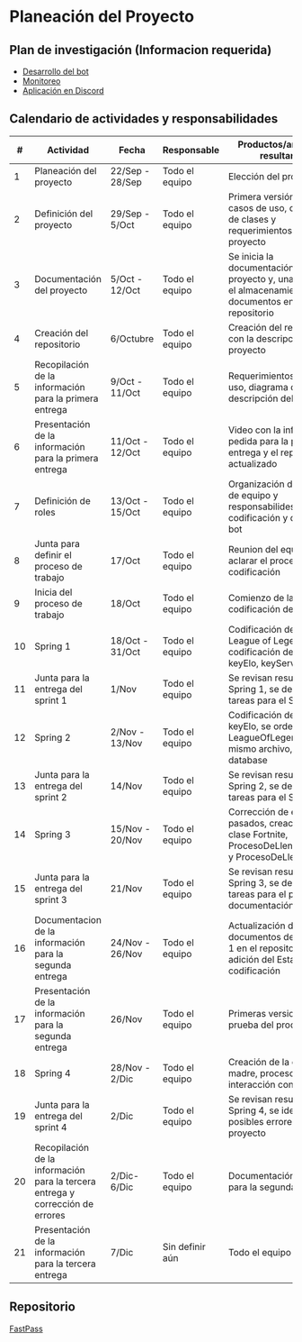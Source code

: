 # Planeación del Proyecto

## Plan de investigación (Informacion requerida)
- [Desarrollo del bot](https://www.python.org/about/)
- [Monitoreo](https://uptimerobot.com/)
- [Aplicación en Discord](https://discord.com/developers/docs/intro)
## Calendario de actividades y responsabilidades

| # | Actividad | Fecha | Responsable | Productos/artefactos resultantes |
| --- | ----------- | ----- | -------------- | ---------------------- |
| 1 | Planeación del proyecto | 22/Sep - 28/Sep | Todo el equipo | Elección del proyecto |
| 2 | Definición del proyecto | 29/Sep - 5/Oct | Todo el equipo | Primera versión de los casos de uso, diagrama de clases y requerimientos del proyecto |
| 3 | Documentación del proyecto | 5/Oct - 12/Oct | Todo el equipo | Se inicia la documentación del proyecto y, una vez exista, el almacenamiento de los documentos en el repositorio |
| 4 | Creación del repositorio | 6/Octubre | Todo el equipo | Creación del repositorio con la descripción del proyecto |
| 5 | Recopilación de la información para la primera entrega | 9/Oct - 11/Oct | Todo el equipo | Requerimientos, casos de uso, diagrama de clases, descripción del proyecto |
| 6 | Presentación de la información para la primera entrega | 11/Oct - 12/Oct | Todo el equipo | Video con la información pedida para la primera entrega y el repositorio actualizado |
| 7 | Definición de roles | 13/Oct - 15/Oct | Todo el equipo | Organización de los roles de equipo y responsabilides para la codificación y diseño del bot |
| 8 | Junta para definir el proceso de trabajo | 17/Oct | Todo el equipo | Reunion del equipo para aclarar el proceso de codificación |
| 9 | Inicia del proceso de trabajo | 18/Oct | Todo el equipo | Comienzo de la codificación del codigo |
| 10 | Spring 1 | 18/Oct - 31/Oct | Todo el equipo | Codificación de la clase League of Legends, codificación del metodo keyElo, keyServer |
| 11 | Junta para la entrega del sprint 1 | 1/Nov | Todo el equipo | Se revisan resultados del Spring 1, se declaran tareas para el Spring 2 |
| 12 | Spring 2 | 2/Nov - 13/Nov | Todo el equipo | Codificación del metodo keyElo, se ordena la clase LeagueOfLegends en el mismo archivo, se crea la database |
| 13 | Junta para la entrega del sprint 2 | 14/Nov | Todo el equipo | Se revisan resultados del Spring 2, se declaran tareas para el Spring 3 |
| 14 | Spring 3 | 15/Nov - 20/Nov | Todo el equipo | Corrección de errores pasados, creación de la clase Fortnite, ProcesoDeLlenadoFortnite y ProcesoDeLlenadoLoL |
| 15 | Junta para la entrega del sprint 3 | 21/Nov | Todo el equipo | Se revisan resultados del Spring 3, se declaran tareas para el proceso de documentación |
| 16 | Documentacion de la información para la segunda entrega | 24/Nov - 26/Nov | Todo el equipo | Actualización de documentos de la entrega 1 en el repositorio y adición del Estandar de codificación |
| 17 | Presentación de la información para la segunda entrega | 26/Nov | Todo el equipo | Primeras versiones de prueba del producto |
| 18 | Spring 4 | 28/Nov - 2/Dic | Todo el equipo | Creación de la clase madre, proceso de interacción con interfaz |
| 19 | Junta para la entrega del sprint 4 | 2/Dic | Todo el equipo | Se revisan resultados del Spring 4, se identifican posibles errores en el proyecto |
| 20 | Recopilación de la información para la tercera entrega y corrección de errores | 2/Dic-6/Dic | Todo el equipo | Documentación pedida para la segunda entrega |
| 21 | Presentación de la información para la tercera entrega | 7/Dic | Sin definir aún | Todo el equipo |

## Repositorio
[FastPass](https://github.com/EmaRCB/FastPass)

